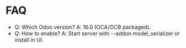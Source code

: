# FAQ

- Q: Which Odoo version? A: 16.0 (OCA/OCB packaged).
- Q: How to enable? A: Start server with --addon model_serializer or install in UI.
